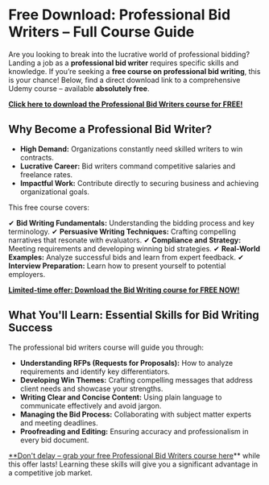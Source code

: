 # Free Download: Professional Bid Writers – Full Course Guide

Are you looking to break into the lucrative world of professional bidding? Landing a job as a **professional bid writer** requires specific skills and knowledge. If you’re seeking a **free course on professional bid writing**, this is your chance! Below, find a direct download link to a comprehensive Udemy course – available **absolutely free**.

[**Click here to download the Professional Bid Writers course for FREE!**](https://udemywork.com/professional-bid-writers)

## Why Become a Professional Bid Writer?

- **High Demand:** Organizations constantly need skilled writers to win contracts.
- **Lucrative Career:** Bid writers command competitive salaries and freelance rates.
- **Impactful Work:** Contribute directly to securing business and achieving organizational goals.

This free course covers:

✔ **Bid Writing Fundamentals:** Understanding the bidding process and key terminology.
✔ **Persuasive Writing Techniques:** Crafting compelling narratives that resonate with evaluators.
✔ **Compliance and Strategy:** Meeting requirements and developing winning bid strategies.
✔ **Real-World Examples:** Analyze successful bids and learn from expert feedback.
✔ **Interview Preparation:** Learn how to present yourself to potential employers.

[**Limited-time offer: Download the Bid Writing course for FREE NOW!**](https://udemywork.com/professional-bid-writers)

## What You'll Learn: Essential Skills for Bid Writing Success

The professional bid writers course will guide you through:

*   **Understanding RFPs (Requests for Proposals):** How to analyze requirements and identify key differentiators.
*   **Developing Win Themes:** Crafting compelling messages that address client needs and showcase your strengths.
*   **Writing Clear and Concise Content:** Using plain language to communicate effectively and avoid jargon.
*   **Managing the Bid Process:** Collaborating with subject matter experts and meeting deadlines.
*   **Proofreading and Editing:** Ensuring accuracy and professionalism in every bid document.

[**Don't delay – grab your free Professional Bid Writers course here](https://udemywork.com/professional-bid-writers)** while this offer lasts! Learning these skills will give you a significant advantage in a competitive job market.

